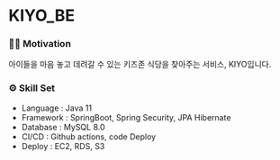 # KIYO_BE
### 💪🏻 Motivation 
아이들을 마음 놓고 데려갈 수 있는 키즈존 식당을 찾아주는 서비스, KIYO입니다. 

### ⚙ Skill Set
- Language : Java 11
- Framework : SpringBoot, Spring Security, JPA Hibernate
- Database : MySQL 8.0
- CI/CD : Github actions, code Deploy
- Deploy : EC2, RDS, S3
